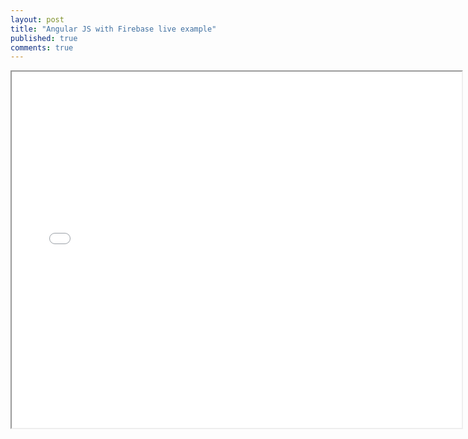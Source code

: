 ```yaml
---
layout: post
title: "Angular JS with Firebase live example"
published: true
comments: true
---
```


<iframe src="/external/ember/index.html" width="720" height="570" style="display:block; margin: 0 auto;"></iframe>
